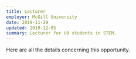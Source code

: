 ```yaml
---
title: Lecturer
employer: McGill University
date: 2019-11-29
updated: 2019-12-05
summary: Lecturer for U0 students in STEM.
---
```


Here are all the details concerning this opportunity.